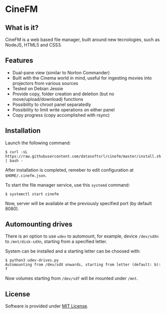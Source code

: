 # CineFM

## What is it?

CineFM is a web based file manager, built around new tecnologies¸ such as
NodeJS, HTML5 and CSS3.

## Features

* Dual-pane view (similar to Norton Commander)
* Built with the Cinema world in mind, useful for ingesting movies into
projectors from various sources
* Tested on Debian Jessie
* Provide copy, folder creation and deletion (but no move/upload/download)
functions
* Possibility to chroot panel separatedly
* Possibility to limit write operations on either panel
* Copy progress (copy accomplished with rsync)

## Installation

Launch the following command:

```shell
$ curl -sL https://raw.githubusercontent.com/datasoftsrl/cinefm/master/install.sh | bash -
```

After installation is completed, remeber to edit configuration at
`$HOME/.cinefm.json`.

To start the file manager service, use this `systemd` command:

```shell
$ systemctl start cinefm
```

Now, server will be available at the previously specified port (by default
8080).

## Automounting drives

There is an option to use `udev` to automount, for example, device `/dev/sdXn`
to `/mnt/disk-sdXn`, starting from a specified letter.

System can be installed and a starting letter can be choosed with:

```shell
$ python3 udev-drives.py
Automounting from /dev/sdX onwards, starting from letter (default: b): f
```

Now volumes starting from `/dev/sdf` will be mounted under `/mnt`.

## License

Software is provided under [MIT License](https://opensource.org/licenses/MIT).
